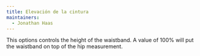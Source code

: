```yaml
---
title: Elevación de la cintura
maintainers:
  - Jonathan Haas
---
```


This options controls the height of the waistband. A value of 100% will put the waistband on top of the hip measurement.
